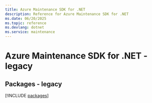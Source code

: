 ```yaml
---
title: Azure Maintenance SDK for .NET
description: Reference for Azure Maintenance SDK for .NET
ms.date: 06/20/2025
ms.topic: reference
ms.devlang: dotnet
ms.service: maintenance
---
```

# Azure Maintenance SDK for .NET - legacy
## Packages - legacy
[!INCLUDE [packages](maintenance-index.md)]
